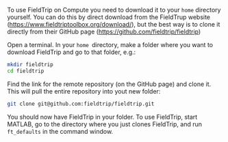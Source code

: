To use FieldTrip on Compute you need to download it to your `home` directory yourself. You can do this by direct download from the FieldTrup website (https://www.fieldtriptoolbox.org/download/), but the best way is to clone it directly from their GitHub page (https://github.com/fieldtrip/fieldtrip)

Open a terminal. In your `home `directory, make a folder where you want to download FieldTrip and go to that folder, e.g.:

````bash
mkdir fieldtrip
cd fieldtrip
````
Find the link for the remote repository (on the GitHub page) and clone it. This will pull the entire repository into yout new folder:

````bash
git clone git@github.com:fieldtrip/fieldtrip.git
````

You should now have FieldTrip in your folder. To use FieldTrip, start MATLAB, go to the directory where you just clones FieldTrip, and run `ft_defaults` in the command window.